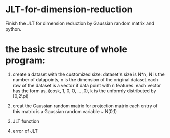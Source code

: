 # JLT-for-dimension-reduction
Finish the JLT for dimension reduction by Gaussian random matrix and python.

# the basic strcuture of whole program:
1. create a dataset with the customized size:
  dataset's size is N*n, N is the number of datapoints, n is the dimension of the original dataset
  each row of the dataset is a vector if data point with n features.
  each vector has the form as, (cosk, 1, 0, 0, ... ,0), k is the unformly distributed by [0,2\pi)
  
2. creat the Gaussian random matrix for projection matrix
  each entry of this matrix is a Gaussian random variable ~ N(0,1)
  
3. JLT function

4. error of JLT
